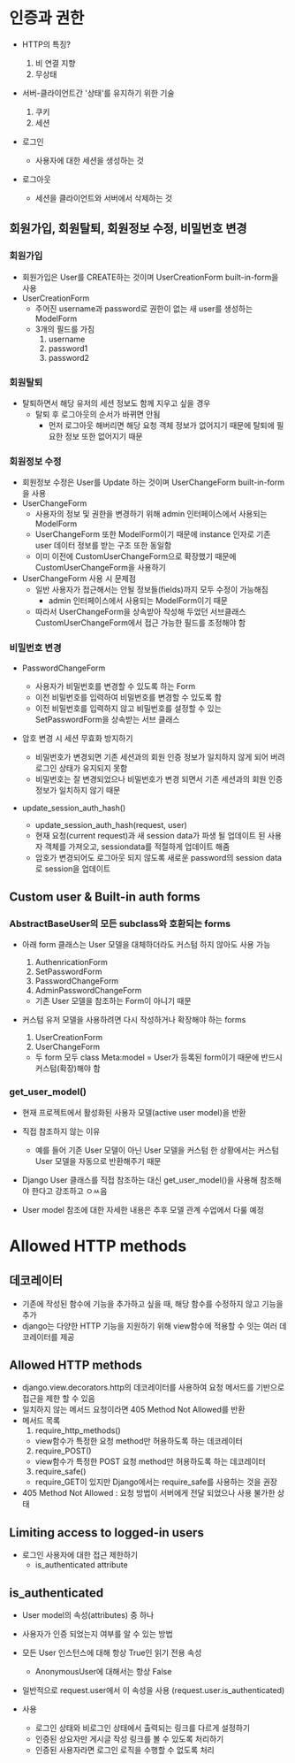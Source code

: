 # 인증과 권한
- HTTP의 특징?
  1. 비 연결 지향
  2. 무상태
- 서버-클라이언트간 '상태'를 유지하기 위한 기술
  1. 쿠키
  2. 세션

- 로그인
  - 사용자에 대한 세션을 생성하는 것
- 로그아웃
  - 세션을 클라이언트와 서버에서 삭제하는 것

## 회원가입, 회원탈퇴, 회원정보 수정, 비밀번호 변경
### 회원가입
- 회원가입은 User를 CREATE하는 것이며 UserCreationForm built-in-form을 사용
- UserCreationForm
  - 주어진 username과 password로 권한이 없는 새 user를 생성하는 ModelForm
  - 3개의 필드를 가짐
    1. username
    2. password1
    3. password2


### 회원탈퇴
- 탈퇴하면서 해당 유저의 세션 정보도 함께 지우고 싶을 경우
  - 탈퇴 후 로그아웃의 순서가 바뀌면 안됨
    - 먼저 로그아웃 해버리면 해당 요청 객체 정보가 없어지기 때문에 탈퇴에 필요한 정보 또한 없어지기 때문

### 회원정보 수정
- 회원정보 수정은 User를 Update 하는 것이며 UserChangeForm built-in-form을 사용
- UserChangeForm
  - 사용자의 정보 및 권한을 변경하기 위해 admin 인터페이스에서 사용되는 ModelForm
  - UserChangeForm 또한 ModelForm이기 때문에 instance 인자로 기존 user 데이터 정보를 받는 구조 또한 동일함
  - 이미 이전에 CustomUserChangeForm으로 확장했기 때문에 CustomUserChangeForm을 사용하기
- UserChangeForm 사용 시 문제점
  - 일반 사용자가 접근해서는 안될 정보들(fields)까지 모두 수정이 가능해짐
    - admin 인터페이스에서 사용되는 ModelForm이기 때문
  - 따라서 UserChangeForm을 상속받아 작성해 두었던 서브클래스 CustomUserChangeForm에서 접근 가능한 필드를 조정해야 함
  
### 비밀번호 변경
- PasswordChangeForm
  - 사용자가 비밀번호를 변경할 수 있도록 하는 Form
  - 이전 비밀번호를 입력하여 비밀번호를 변경할 수 있도록 함
  - 이전 비밀번호를 입력하지 않고 비밀번호를 설정할 수 있는 SetPasswordForm을 상속받는 서브 클래스

- 암호 변경 시 세션 무효화 방지하기
  - 비밀번호가 변경되면 기존 세션과의 회원 인증 정보가 일치하지 않게 되어 버려 로그인 상태가 유지되지 못함
  - 비밀번호는 잘 변경되었으나 비밀번호가 변경 되면서 기존 세션과의 회원 인증 정보가 일치하지 않기 때문

- update_session_auth_hash()
  - update_session_auth_hash(request, user)
  - 현재 요청(current request)과 새 session data가 파생 될 업데이트 된 사용자 객체를 가져오고, sessiondata를 적절하게 업데이트 해줌
  - 암호가 변경되어도 로그아웃 되지 않도록 새로운 password의 session data로 session을 업데이트
## Custom user & Built-in auth forms
### AbstractBaseUser의 모든 subclass와 호환되는 forms
- 아래 form 클래스는 User 모델을 대체하더라도 커스텀 하지 않아도 사용 가능
  1. AuthenricationForm
  2. SetPasswordForm
  3. PasswordChangeForm
  4. AdminPasswordChangeForm
  - 기존 User 모델을 참조하는 Form이 아니기 때문

- 커스텀 유저 모델을 사용하려면 다시 작성하거나 확장해야 하는 forms
  1. UserCreationForm
  2. UserChangeForm
  - 두 form 모두 class Meta:model = User가 등록된 form이기 때문에 반드시 커스텀(확장)해야 함

### get_user_model()
- 현재 프로젝트에서 활성화된 사용자 모델(active user model)을 반환
- 직접 참조하지 않는 이유
  - 예를 들어 기존 User 모델이 아닌 User 모델을 커스텀 한 상황에서는 커스텀 User 모델을 자동으로 반환해주기 때문

- Django User 클래스를 직접 참조하는 대신 get_user_model()을 사용해 참조해야 한다고 강조하고 ㅇㅆ음
- User model 참조에 대한 자세한 내용은 추후 모델 관계 수업에서 다룰 예정


# Allowed HTTP methods
##  데코레이터
- 기존에 작성된 함수에 기능을 추가하고 싶을 때, 해당 함수를 수정하지 않고 기능을 추가
- django는 다양한 HTTP 기능을 지원하기 위해 view함수에 적용할 수 잇는 여러 데코레이터를 제공


## Allowed HTTP methods
- django.view.decorators.http의 데코레이터를 사용하여 요청 메서드를 기반으로 접근을 제한 할 수 있음
- 일치하지 않는 메서드 요청이라면 405 Method Not Allowed를 반환
- 메서드 목록
  1. require_http_methods()
    - view함수가 특정한 요청 method만 허용하도록 하는 데코레이터
  2. require_POST()
    - view함수가 특정한 POST 요청 method만 허용하도록 하는 데코레이터
  3. require_safe()
    - require_GET이 있지만 Django에서는 require_safe를 사용하는 것을 권장
- 405 Method Not Allowed : 요청 방법이 서버에게 전달 되었으나 사용 불가한 상태

## Limiting access to logged-in users
- 로그인 사용자에 대한 접근 제한하기
  - is_authenticated attribute

## is_authenticated
- User model의 속성(attributes) 중 하나
- 사용자가 인증 되었는지 여부를 알 수 있는 방법
- 모든 User 인스턴스에 대해 항상 True인 읽기 전용 속성
  - AnonymousUser에 대해서는 항상 False
- 일반적으로 request.user에서 이 속성을 사용 (request.user.is_authenticated)

- 사용
  - 로그인 상태와 비로그인 상태에서 출력되는 링크를 다르게 설정하기
  - 인증된 상요자만 게시글 작성 링크를 볼 수 있도록 처리하기
  - 인증된 사용자라면 로그인 로직을 수행할 수 없도록 처리
